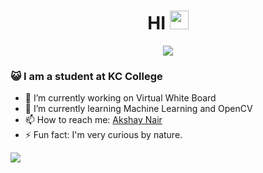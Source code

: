 <h1 align="center"> HI <img src="https://github.com/souvikguria98/souvikguria98/blob/master/Hi.gif" width="30"> </h1>

<p align="center">
  <img src="https://readme-typing-svg.herokuapp.com/?lines=I'm+Akshay+Nair.;Nice+to+meet+you!&font=Fira%20Code&center=true&width=380&height=50">
</p>

### :smiley_cat: I am a student at KC College

- 🔭 I’m currently working on Virtual White Board
- 🌱 I’m currently learning Machine Learning and OpenCV
- 📫 How to reach me: <a href="https://www.linkedin.com/in/akshay-nair-680b411b9/"> Akshay Nair </a>
- ⚡ Fun fact: I'm very curious by nature.

<img src="https://github-readme-stats.vercel.app/api?username=AkshayNair25&&show_icons=true&title_color=ffffff&icon_color=bb2acf&text_color=daf7dc&bg_color=151515">

